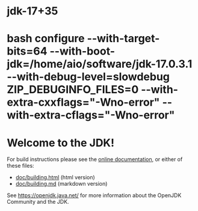 # jdk-17+35
# bash configure --with-target-bits=64 --with-boot-jdk=/home/aio/software/jdk-17.0.3.1 --with-debug-level=slowdebug ZIP_DEBUGINFO_FILES=0 --with-extra-cxxflags="-Wno-error" --with-extra-cflags="-Wno-error"
# Welcome to the JDK!

For build instructions please see the
[online documentation](https://openjdk.java.net/groups/build/doc/building.html),
or either of these files:

- [doc/building.html](doc/building.html) (html version)
- [doc/building.md](doc/building.md) (markdown version)

See <https://openjdk.java.net/> for more information about
the OpenJDK Community and the JDK.
